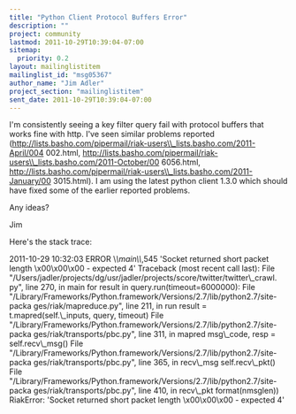 ```yaml
---
title: "Python Client Protocol Buffers Error"
description: ""
project: community
lastmod: 2011-10-29T10:39:04-07:00
sitemap:
  priority: 0.2
layout: mailinglistitem
mailinglist_id: "msg05367"
author_name: "Jim Adler"
project_section: "mailinglistitem"
sent_date: 2011-10-29T10:39:04-07:00
---
```



I'm consistently seeing a key filter query fail with protocol buffers that
works fine with http. I've seen similar problems reported
(http://lists.basho.com/pipermail/riak-users\\_lists.basho.com/2011-April/004
002.html, 
http://lists.basho.com/pipermail/riak-users\\_lists.basho.com/2011-October/00
6056.html, 
http://lists.basho.com/pipermail/riak-users\\_lists.basho.com/2011-January/00
3015.html). I am using the latest python client 1.3.0 which should have
fixed some of the earlier reported problems.

Any ideas?

Jim

Here's the stack trace:

2011-10-29 10:32:03 ERROR \\_\\_main\\_\\_,545 'Socket returned short packet
length \\x00\\x00\\x00 - expected 4' Traceback (most recent call last):
 File 
"/Users/jadler/projects/dg/usr/jadler/projects/score/twitter/twitter\\_crawl.
py", line 270, in main for result in query.run(timeout=6000000):
 File 
"/Library/Frameworks/Python.framework/Versions/2.7/lib/python2.7/site-packa
ges/riak/mapreduce.py", line 211, in run result = t.mapred(self.\\_inputs,
query, timeout)
 File 
"/Library/Frameworks/Python.framework/Versions/2.7/lib/python2.7/site-packa
ges/riak/transports/pbc.py", line 311, in mapred msg\\_code, resp =
self.recv\\_msg()
 File 
"/Library/Frameworks/Python.framework/Versions/2.7/lib/python2.7/site-packa
ges/riak/transports/pbc.py", line 365, in recv\\_msg self.recv\\_pkt()
 File 
"/Library/Frameworks/Python.framework/Versions/2.7/lib/python2.7/site-packa
ges/riak/transports/pbc.py", line 410, in recv\\_pkt format(nmsglen))
RiakError: 'Socket returned short packet length \\x00\\x00\\x00 - expected 4'

